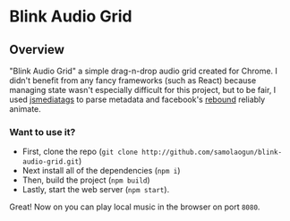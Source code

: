 # Blink Audio Grid

## Overview
"Blink Audio Grid" a simple drag-n-drop audio grid created for Chrome. I didn't benefit from any fancy frameworks (such as React) because managing state wasn't especially difficult for this project, but to be fair, I used [jsmediatags](https://github.com/aadsm/jsmediatags) to parse metadata and facebook's [rebound](https://github.com/facebook/rebound-js) reliably animate.

### Want to use it?
- First, clone the repo (`git clone http://github.com/samolaogun/blink-audio-grid.git`)
- Next install all of the dependencies (`npm i`)
- Then, build the project (`npm build`)
- Lastly, start the web server (`npm start`).

Great! Now on you can play local music in the browser on port `8080`.
